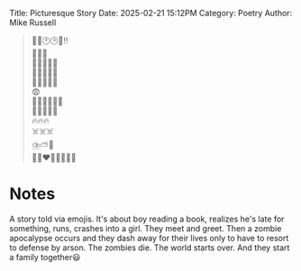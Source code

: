 Title: Picturesque Story
Date: 2025-02-21 15:12PM
Category: Poetry
Author: Mike Russell

> 👦📖🕐🕑⏰‼️<br>
🏃‍♂️💨<br>
🏃‍♀️💥💫🤕<br>
👋👧👋👦😅<br>
🧟🧟‍♂️🧟‍♀️<br>
😨<br>
🏃‍♂️🏃‍♀️💨💨<br>
🧟🧟‍♂️🧟‍♀️<br>
🔥🔥🔥<br>
☠️☠️☠️<br>
⛈️⛅🌈<br>
👫👩‍❤️‍💋‍👨👨‍👩‍👧

# Notes

A story told via emojis. It's about boy reading a book, realizes he's late for something, runs, crashes into a girl. They meet and greet. Then a zombie apocalypse occurs and they dash away for their lives only to have to resort to defense by arson. The zombies die. The world starts over. And they start a family together😃
